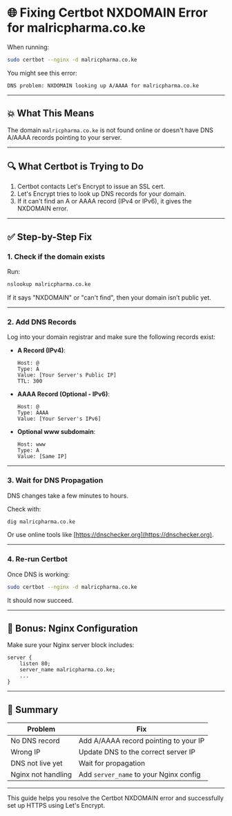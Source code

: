 # 🌐 Fixing Certbot NXDOMAIN Error for malricpharma.co.ke

When running:

```bash
sudo certbot --nginx -d malricpharma.co.ke
```

You might see this error:

```
DNS problem: NXDOMAIN looking up A/AAAA for malricpharma.co.ke
```

---

## 💥 What This Means

The domain `malricpharma.co.ke` is not found online or doesn't have DNS A/AAAA records pointing to your server.

---

## 🔍 What Certbot is Trying to Do

1. Certbot contacts Let's Encrypt to issue an SSL cert.
2. Let's Encrypt tries to look up DNS records for your domain.
3. If it can't find an A or AAAA record (IPv4 or IPv6), it gives the NXDOMAIN error.

---

## ✅ Step-by-Step Fix

### 1. **Check if the domain exists**

Run:
```bash
nslookup malricpharma.co.ke
```

If it says "NXDOMAIN" or "can't find", then your domain isn’t public yet.

---

### 2. **Add DNS Records**

Log into your domain registrar and make sure the following records exist:

- **A Record (IPv4)**:
  ```
  Host: @
  Type: A
  Value: [Your Server's Public IP]
  TTL: 300
  ```

- **AAAA Record (Optional - IPv6)**:
  ```
  Host: @
  Type: AAAA
  Value: [Your Server's IPv6]
  ```

- **Optional www subdomain**:
  ```
  Host: www
  Type: A
  Value: [Same IP]
  ```

---

### 3. **Wait for DNS Propagation**

DNS changes take a few minutes to hours.

Check with:
```bash
dig malricpharma.co.ke
```

Or use online tools like [https://dnschecker.org](https://dnschecker.org).

---

### 4. **Re-run Certbot**

Once DNS is working:
```bash
sudo certbot --nginx -d malricpharma.co.ke
```

It should now succeed.

---

## 👀 Bonus: Nginx Configuration

Make sure your Nginx server block includes:

```nginx
server {
    listen 80;
    server_name malricpharma.co.ke;
    ...
}
```

---

## 🧠 Summary

| Problem             | Fix                                      |
|---------------------|-------------------------------------------|
| No DNS record       | Add A/AAAA record pointing to your IP     |
| Wrong IP            | Update DNS to the correct server IP       |
| DNS not live yet    | Wait for propagation                      |
| Nginx not handling  | Add `server_name` to your Nginx config    |

---

This guide helps you resolve the Certbot NXDOMAIN error and successfully set up HTTPS using Let's Encrypt.
